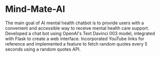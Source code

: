 # Mind-Mate-AI
The main goal of AI mental health chatbot is to provide users with a convenient and accessible way 
to receive mental health care support. Developed a chat bot using OpenAI's Text Davinci 003 model, 
integrated with Flask to create a web interface. Incorporated YouTube links for reference and 
implemented a feature to fetch random quotes every 5 seconds using a random quotes API.
